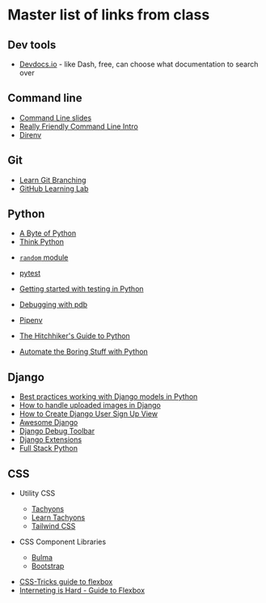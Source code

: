 # Master list of links from class

## Dev tools

- [Devdocs.io](https://devdocs.io/) - like Dash, free, can choose what documentation to search over

## Command line

- [Command Line slides](command-line.md)
- [Really Friendly Command Line Intro](https://drive.google.com/file/d/1_2LTtR6f5bFCC5wjFZc9ILA7vmru7ShK/view)
- [Direnv](https://direnv.net/)

## Git

- [Learn Git Branching](https://learngitbranching.js.org/)
- [GitHub Learning Lab](https://lab.github.com/)

## Python

- [A Byte of Python](https://python.swaroopch.com/)
- [Think Python](http://greenteapress.com/thinkpython2/html/index.html)

* [`random` module](https://docs.python.org/3/library/random.html)

- [pytest](https://docs.pytest.org/en/latest/)
- [Getting started with testing in Python](https://realpython.com/python-testing/)
- [Debugging with pdb](https://realpython.com/python-debugging-pdb/)

- [Pipenv](https://pipenv.readthedocs.io/en/latest/)
- [The Hitchhiker's Guide to Python](https://docs.python-guide.org/)
- [Automate the Boring Stuff with Python](https://automatetheboringstuff.com/)

## Django

- [Best practices working with Django models in Python](https://steelkiwi.com/blog/best-practices-working-django-models-python/)
- [How to handle uploaded images in Django](https://simpleisbetterthancomplex.com/tutorial/2016/08/01/how-to-upload-files-with-django.html)
- [How to Create Django User Sign Up View](https://simpleisbetterthancomplex.com/tutorial/2017/02/18/how-to-create-user-sign-up-view.html)
- [Awesome Django](http://awesome-django.com/)
- [Django Debug Toolbar](https://django-debug-toolbar.readthedocs.io/en/latest/)
- [Django Extensions](https://django-extensions.readthedocs.io/en/latest/)
- [Full Stack Python](https://www.fullstackpython.com/)

## CSS

- Utility CSS

  - [Tachyons](http://tachyons.io/)
  - [Learn Tachyons](https://github.com/dwyl/learn-tachyons)
  - [Tailwind CSS](https://tailwindcss.com/docs/what-is-tailwind/)

- CSS Component Libraries
  - [Bulma](https://bulma.io/)
  - [Bootstrap](https://getbootstrap.com/)

* [CSS-Tricks guide to flexbox](https://css-tricks.com/snippets/css/a-guide-to-flexbox/)
* [Interneting is Hard - Guide to Flexbox](https://internetingishard.com/html-and-css/flexbox/)
